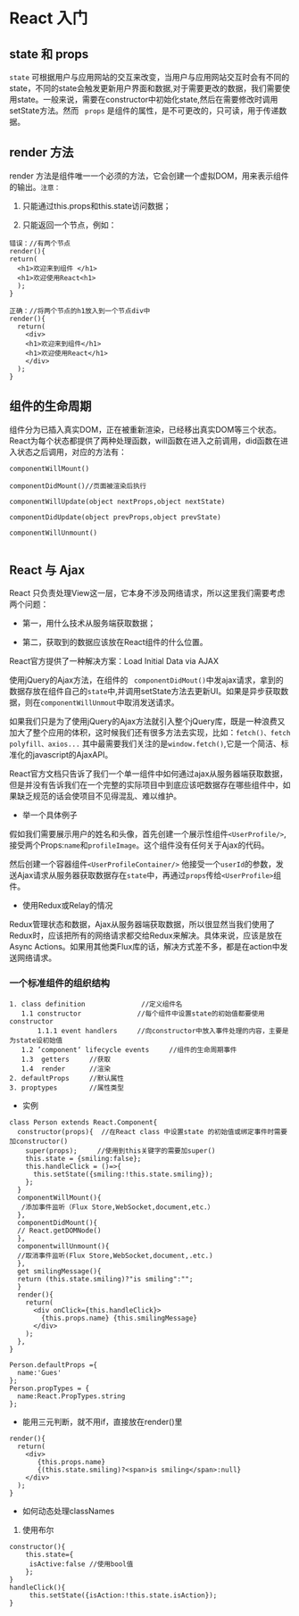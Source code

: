# React 入门

## state 和 props

`state` 可根据用户与应用网站的交互来改变，当用户与应用网站交互时会有不同的state，不同的state会触发更新用户界面和数据,对于需要更改的数据，我们需要使用state。一般来说，需要在constructor中初始化state,然后在需要修改时调用setState方法。然而 ` props` 是组件的属性，是不可更改的，只可读，用于传递数据。      

## render 方法

render 方法是组件唯一一个必须的方法，它会创建一个虚拟DOM，用来表示组件的输出。`注意：`

1. 只能通过this.props和this.state访问数据；

2. 只能返回一个节点，例如：

```
错误：//有两个节点
render(){
return(
  <h1>欢迎来到组件 </h1>
  <h1>欢迎使用React<h1>
  );
}

正确：//将两个节点的h1放入到一个节点div中
render(){
  return(
    <div>
    <h1>欢迎来到组件</h1>
    <h1>欢迎使用React</h1>
    </div>
  );
}

```

## 组件的生命周期

组件分为已插入真实DOM，正在被重新渲染，已经移出真实DOM等三个状态。React为每个状态都提供了两种处理函数，will函数在进入之前调用，did函数在进入状态之后调用，对应的方法有：     

```
componentWillMount() 

componentDidMount()//页面被渲染后执行

componentWillUpdate(object nextProps,object nextState)

componentDidUpdate(object prevProps,object prevState)

componentWillUnmount()


```

## React 与 Ajax

React 只负责处理View这一层，它本身不涉及网络请求，所以这里我们需要考虑两个问题：    

- 第一，用什么技术从服务端获取数据；   

- 第二，获取到的数据应该放在React组件的什么位置。   

React官方提供了一种解决方案：Load Initial Data via AJAX     

使用jQuery的Ajax方法，在组件的 ` componentDidMout()`中发ajax请求，拿到的数据存放在组件自己的`state`中,并调用setState方法去更新UI。如果是异步获取数据，则在`componentWillUnmout`中取消发送请求。   

如果我们只是为了使用jQuery的Ajax方法就引入整个jQuery库，既是一种浪费又加大了整个应用的体积，这时候我们还有很多方法去实现，比如：`fetch()、fetch polyfill、axios...` 其中最需要我们关注的是`window.fetch()`,它是一个简洁、标准化的javascript的AjaxAPI。      

React官方文档只告诉了我们一个单一组件中如何通过ajax从服务器端获取数据，但是并没有告诉我们在一个完整的实际项目中到底应该吧数据存在哪些组件中，如果缺乏规范的话会使项目不见得混乱、难以维护。      

- 举一个具体例子

假如我们需要展示用户的姓名和头像，首先创建一个展示性组件`<UserProfile/>`,接受两个Props:`name`和`profileImage`。这个组件没有任何关于Ajax的代码。     

然后创建一个容器组件`<UserProfileContainer/>` 他接受一个`userId`的参数，发送Ajax请求从服务器获取数据存在`state`中，再通过`props`传给`<UserProfile>`组件。   

- 使用Redux或Relay的情况   

Redux管理状态和数据，Ajax从服务器端获取数据，所以很显然当我们使用了Redux时，应该把所有的网络请求都交给Redux来解决。具体来说，应该是放在Async Actions。如果用其他类Flux库的话，解决方式差不多，都是在action中发送网络请求。    

### 一个标准组件的组织结构

```
1. class definition              //定义组件名
   1.1 constructor              //每个组件中设置state的初始值都要使用constructor
       1.1.1 event handlers     //向constructor中放入事件处理的内容，主要是为state设初始值
   1.2 ’component‘ lifecycle events     //组件的生命周期事件
   1.3  getters     //获取
   1.4  render      //渲染
2. defaultProps     //默认属性
3. proptypes        //属性类型
```

- 实例

```
class Person extends React.Component{
  constructor(props){  //在React class 中设置state 的初始值或绑定事件时需要加constructor()
    super(props);     //使用到this关键字的需要加super()
    this.state = {smiling:false};
    this.handleClick = ()=>{
      this.setState({smiling:!this.state.smiling});
    };
  }
  componentWillMount(){
   /添加事件监听（Flux Store,WebSocket,document,etc.）
  },
  componentDidMount(){
  // React.getDOMNode()
  },
  componentwillUnmount(){
  //取消事件监听(Flux Store,WebSocket,document,.etc.)
  },
  get smilingMessage(){
  return (this.state.smiling)?"is smiling":"";
  }
  render(){
    return(
      <div onClick={this.handleClick}>
        {this.props.name} {this.smilingMessage}
      </div>
    );
  },
}

Person.defaultProps ={
  name:'Gues'
};
Person.propTypes = {
  name:React.PropTypes.string
};
```

- 能用三元判断，就不用if，直接放在render()里

```
render(){
  return(
    <div>
       {this.props.name}
       {(this.state.smiling)?<span>is smiling</span>:null}
    </div>
  );
}
```

- 如何动态处理classNames
1. 使用布尔

```
constructor(){
    this.state={
     isActive:false //使用bool值
    };
}
handleClick(){
     this.setState({isAction:!this.state.isAction});
}
```
